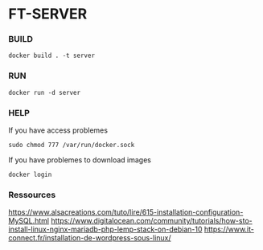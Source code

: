 # FT-SERVER

### BUILD
```
docker build . -t server
```

### RUN

```shell
docker run -d server
```

### HELP
If you have access problemes

```shell
sudo chmod 777 /var/run/docker.sock
```

If you have problemes to download images

```shell
docker login
```

### Ressources

https://www.alsacreations.com/tuto/lire/615-installation-configuration-MySQL.html
https://www.digitalocean.com/community/tutorials/how-sto-install-linux-nginx-mariadb-php-lemp-stack-on-debian-10
https://www.it-connect.fr/installation-de-wordpress-sous-linux/
